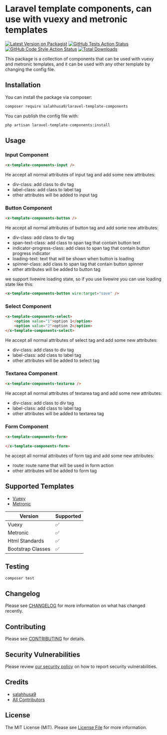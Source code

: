 # Laravel template components, can use with vuexy and metronic templates

[![Latest Version on Packagist](https://img.shields.io/packagist/v/salahhusa9/laravel-template-components.svg?style=flat-square)](https://packagist.org/packages/salahhusa9/laravel-template-components)
[![GitHub Tests Action Status](https://img.shields.io/github/actions/workflow/status/salahhusa9/laravel-template-components/run-tests.yml?branch=main&label=tests&style=flat-square)](https://github.com/salahhusa9/laravel-template-components/actions?query=workflow%3Arun-tests+branch%3Amain)
[![GitHub Code Style Action Status](https://img.shields.io/github/actions/workflow/status/salahhusa9/laravel-template-components/fix-php-code-style-issues.yml?branch=main&label=code%20style&style=flat-square)](https://github.com/salahhusa9/laravel-template-components/actions?query=workflow%3A"Fix+PHP+code+style+issues"+branch%3Amain)
[![Total Downloads](https://img.shields.io/packagist/dt/salahhusa9/laravel-template-components.svg?style=flat-square)](https://packagist.org/packages/salahhusa9/laravel-template-components)

This package is a collection of components that can be used with vuexy and metronic templates, and it can be used with any other template by changing the config file.

## Installation

You can install the package via composer:

```bash
composer require salahhusa9/laravel-template-components
```

You can publish the config file with:

```bash
php artisan laravel-template-components:install
```

## Usage

### Input Component
```html
<x-template-components-input />
```
He accept all normal attributes of input tag and add some new attributes:
- div-class: add class to div tag
- label-class: add class to label tag
- other attributes will be added to input tag

### Button Component
```html
<x-template-components-button />
```
He accept all normal attributes of button tag and add some new attributes:
- div-class: add class to div tag
- span-text-class: add class to span tag that contain button text
- indicator-progress-class: add class to span tag that contain button progress indicator
- loading-text: text that will be shown when button is loading
- spinner-class: add class to span tag that contain button spinner
- other attributes will be added to button tag

we support livewire loading state, so if you use livewire you can use loading state like this:
```html
<x-template-components-button wire:target="save" />
```

### Select Component
```html
<x-template-components-select>
    <option value="1">option 1</option>
    <option value="2">option 2</option>
</x-template-components-select>
```
He accept all normal attributes of select tag and add some new attributes:
- div-class: add class to div tag
- label-class: add class to label tag
- other attributes will be added to select tag

### Textarea Component
```html
<x-template-components-textarea />
```
He accept all normal attributes of textarea tag and add some new attributes:
- div-class: add class to div tag
- label-class: add class to label tag
- other attributes will be added to textarea tag

### Form Component
```html
<x-template-components-form>
    
</x-template-components-form>
```
he accept all normal attributes of form tag and add some new attributes:
- route: route name that will be used in form action
- other attributes will be added to form tag

## Supported Templates

- [Vuexy](https://demos.pixinvent.com/vuexy-html-admin-template/landing/)
- [Metronic](https://preview.keenthemes.com/metronic/demo1/index.html)

| Version           | Supported          |
| ----------------- | ------------------ |
| Vuexy             | :white_check_mark: |
| Metronic          | :white_check_mark: |
| Html Standards    | :white_check_mark: |
| Bootstrap Classes | :white_check_mark: |

## Testing

```bash
composer test
```

## Changelog

Please see [CHANGELOG](CHANGELOG.md) for more information on what has changed recently.

## Contributing

Please see [CONTRIBUTING](CONTRIBUTING.md) for details.

## Security Vulnerabilities

Please review [our security policy](../../security/policy) on how to report security vulnerabilities.

## Credits

- [salahhusa9](https://github.com/salahhusa9)
- [All Contributors](../../contributors)

## License

The MIT License (MIT). Please see [License File](LICENSE.md) for more information.
